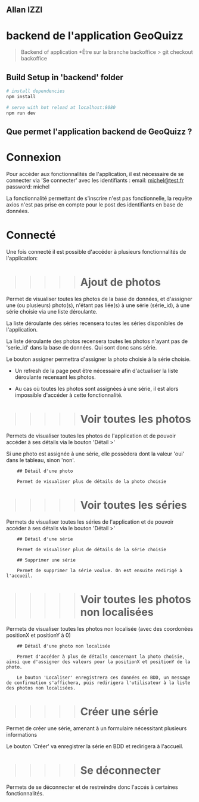 ## Allan IZZI ##
# backend de l'application GeoQuizz

> Backend of application
*Être sur la branche backoffice
    > git checkout backoffice

## Build Setup in 'backend' folder

``` bash
# install dependencies
npm install

# serve with hot reload at localhost:8080
npm run dev
```

## Que permet l'application backend de GeoQuizz ?

# Connexion

Pour accéder aux fonctionnalités de l'application, il est nécessaire de se connecter via 'Se connecter' avec les identifiants :
    email: michel@test.fr
    password: michel

La fonctionnalité permettant de s'inscrire n'est pas fonctionnelle, la requête axios n'est pas prise en compte pour le post des identifiants en base de données.

# Connecté

Une fois connecté il est possible d'accéder à plusieurs fonctionnalités de l'application:


>>>>>   # Ajout de photos

Permet de visualiser toutes les photos de la base de données, et d'assigner une (ou plusieurs) photo(s), n'étant pas liée(s) à une série (série_id), à une série choisie via une liste déroulante.

La liste déroulante des séries recensera toutes les séries disponibles de l'application.

La liste déroulante des photos recensera toutes les photos n'ayant pas de 'serie_id' dans la base de données. Qui sont donc sans série.

Le bouton assigner permettra d'assigner la photo choisie à la série choisie.

* Un refresh de la page peut être nécessaire afin d'actualiser la liste déroulante recensant les photos.

* Au cas où toutes les photos sont assignées à une série, il est alors impossible d'accéder à cette fonctionnalité.


>>>>>   # Voir toutes les photos

Permets de visualiser toutes les photos de l'application et de pouvoir accéder à ses détails via le bouton 'Détail >'

Si une photo est assignée à une série, elle possèdera dont la valeur 'oui' dans le tableau, sinon 'non'.

        ## Détail d'une photo

        Permet de visualiser plus de détails de la photo choisie

>>>>>   # Voir toutes les séries

Permets de visualiser toutes les séries de l'application et de pouvoir accéder à ses détails via le bouton 'Détail >'

        ## Détail d'une série

        Permet de visualiser plus de détails de la série choisie

        ## Supprimer une série

        Permet de supprimer la série voulue. On est ensuite redirigé à l'accueil.

>>>>>   # Voir toutes les photos non localisées

Permets de visualiser toutes les photos non localisée (avec des coordonées positionX et positionY à 0)

        ## Détail d'une photo non localisée

        Permet d'accéder à plus de détails concernant la photo choisie, ainsi que d'assigner des valeurs pour la positionX et positionY de la photo.

        Le bouton 'Localiser' enregistrera ces données en BDD, un message de confirmation s'affichera, puis redirigera l'utilisateur à la liste des photos non localisées.

>>>>>   # Créer une série

Permet de créer une série, amenant à un formulaire nécessitant plusieurs informations

Le bouton 'Créer' va enregistrer la série en BDD et redirigera à l'accueil.

>>>>>   # Se déconnecter

Permets de se déconnecter et de restreindre donc l'accés à certaines fonctionnalités.